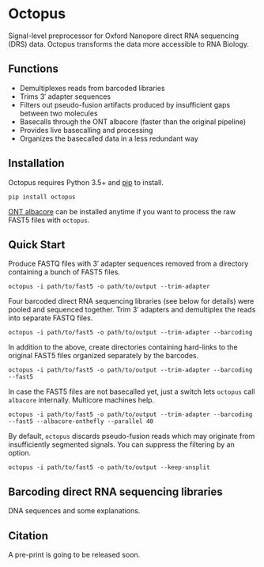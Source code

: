 # Octopus
Signal-level preprocessor for Oxford Nanopore direct RNA sequencing
(DRS) data. Octopus transforms the data more accessible to RNA Biology.

## Functions
* Demultiplexes reads from barcoded libraries
* Trims 3′ adapter sequences
* Filters out pseudo-fusion artifacts produced by insufficient gaps
  between two molecules
* Basecalls through the ONT albacore (faster than the original pipeline)
* Provides live basecalling and processing
* Organizes the basecalled data in a less redundant way

## Installation
Octopus requires Python 3.5+ and [pip](http://pypi.python.org/pypi/pip) to install.

    pip install octopus

[ONT albacore](https://community.nanoporetech.com/downloads) can be
installed anytime if you want to process the raw FAST5 files with ``octopus``.

## Quick Start
Produce FASTQ files with 3′ adapter sequences removed from a directory
containing a bunch of FAST5 files.

    octopus -i path/to/fast5 -o path/to/output --trim-adapter

Four barcoded direct RNA sequencing libraries (see below for details)
were pooled and sequenced together. Trim 3′ adapters and demultiplex
the reads into separate FASTQ files.

    octopus -i path/to/fast5 -o path/to/output --trim-adapter --barcoding

In addition to the above, create directories containing hard-links to
the original FAST5 files organized separately by the barcodes.

    octopus -i path/to/fast5 -o path/to/output --trim-adapter --barcoding --fast5

In case the FAST5 files are not basecalled yet, just a switch lets
``octopus`` call ``albacore`` internally. Multicore machines help.

    octopus -i path/to/fast5 -o path/to/output --trim-adapter --barcoding --fast5 --albacore-onthefly --parallel 40

By default, ``octopus`` discards pseudo-fusion reads which may originate
from insufficiently segmented signals. You can suppress the filtering
by an option.

    octopus -i path/to/fast5 -o path/to/output --keep-unsplit

## Barcoding direct RNA sequencing libraries
DNA sequences and some explanations.

## Citation
A pre-print is going to be released soon.
